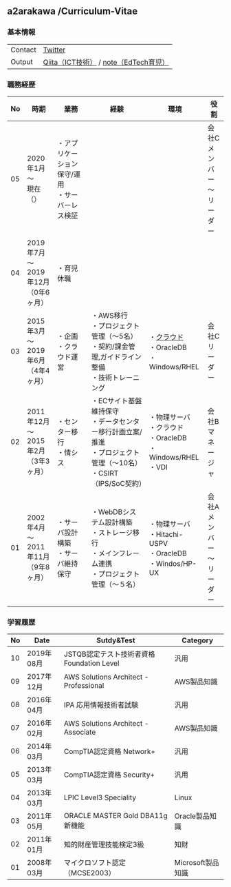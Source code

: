 ## a2arakawa /Curriculum-Vitae
### 基本情報
|||
:----|:---- 
|Contact|[Twitter](https://twitter.com/a2arakawa)|
|Output|[Qiita（ICT技術）](https://qiita.com/a2arakawa) / [note（EdTech育児）](https://note.com/a2arakawa)|


### 職務経歴

|No|時期|業務|経験|環境|役割|
----|----|----|----|----|---- 
|05|2020年1月<BR>〜<BR>現在<BR>（）|・アプリケーション保守/運用<BR>・サーバーレス検証|||会社C<BR>メンバー<BR>〜<BR>リーダー|
|04|2019年7月<BR>〜<BR>2019年12月<BR>（0年6ヶ月）|・育児休職||||
|03|2015年3月<BR>〜<BR>2019年6月<BR>（4年4ヶ月）|・企画<BR>・クラウド運営|・AWS移行<BR>・プロジェクト管理（〜5名）<BR>・契約/課金管理,ガイドライン整備<BR>・技術トレーニング|・[クラウド](PlantUML/001_aws.png)<BR>・OracleDB<BR>・Windows/RHEL|会社C<BR>リーダー|
|02|2011年12月<BR>〜<BR>2015年2月<BR>（3年3ヶ月）|・センター移行<BR>・情シス|・ECサイト基盤維持保守<BR>・データセンター移行計画立案/推進<BR>・プロジェクト管理（〜10名）<BR>・CSIRT（IPS/SoC契約）|・物理サーバ<BR>・クラウド<BR>・OracleDB<BR>・Windows/RHEL<BR>・VDI|会社B<BR>マネージャ|
|01|2002年4月<BR>〜<BR>2011年11月<BR>（9年8ヶ月）|・サーバ設計構築<BR>・サーバ維持保守|・WebDBシステム設計構築<BR>・ストレージ移行<BR>・メインフレーム連携<BR>・プロジェクト管理（〜５名）|・物理サーバ<BR>・Hitachi-USPV<BR>・OracleDB<BR>・Windos/HP-UX|会社A<BR>メンバー<BR>〜<BR>リーダー|

### 学習履歴

|No|Date|Sutdy&Test|Category|
----|----|----|---- 
|10|2019年08月|JSTQB認定テスト技術者資格 Foundation Level|汎用|
|09|2017年12月|AWS Solutions Architect - Professional|AWS製品知識|
|08|2016年04月|IPA 応用情報技術者試験|汎用|
|07|2016年02月|AWS Solutions Architect - Associate|AWS製品知識|
|06|2014年03月|CompTIA認定資格 Network+|汎用|
|05|2013年03月|CompTIA認定資格 Security+|汎用|
|04|2013年03月|LPIC Level3 Speciality|Linux|
|03|2011年05月|ORACLE MASTER Gold DBA11g新機能|Oracle製品知識|
|02|2011年01月|知的財産管理技能検定3級|知財|
|01|2008年03月|マイクロソフト認定（MCSE2003）|Microsoft製品知識|
